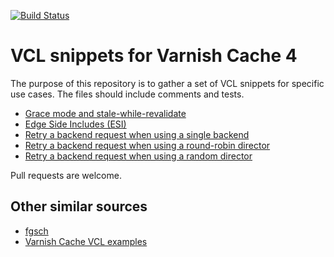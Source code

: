 [![Build Status](https://travis-ci.org/espebra/varnish-vcl-snippets.svg)](https://travis-ci.org/espebra/varnish-vcl-snippets)

# VCL snippets for Varnish Cache 4

The purpose of this repository is to gather a set of VCL snippets for specific use cases. The files should include comments and tests.

* [Grace mode and stale-while-revalidate](grace.vtc)
* [Edge Side Includes (ESI)](esi.vtc)
* [Retry a backend request when using a single backend](retry-single-backend.vtc)
* [Retry a backend request when using a round-robin director](retry-round-robin-director.vtc)
* [Retry a backend request when using a random director](retry-random-director.vtc)

Pull requests are welcome.

## Other similar sources

* [fgsch](https://github.com/fgsch/vcl-snippets)
* [Varnish Cache VCL examples](https://www.varnish-cache.org/trac/wiki/VCLExamples)

